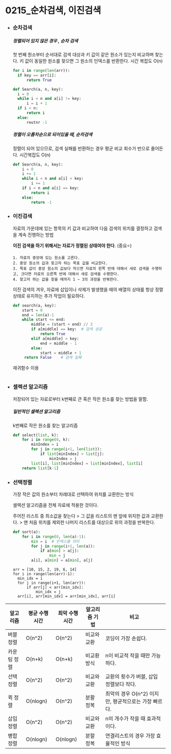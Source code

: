 # 0215_순차검색, 이진검색

- ### 순차검색

  ##### 정렬되어 있지 않은 경우 , 순차 검색

  첫 번째 원소부터 순서대로 검색 대상과 키 값이 같은 원소가 있는지 비교하며 찾는다. 키 값이 동일한 원소를 찾으면 그 원소의 인덱스를 반환한다. 시간 복잡도 O(n)

  ```python
  for i in range(len(arr)):
  	if key == arr[i]:
  		return True
  ```

  ```python
  def Search(a, n, key):
  	i = 0
  	while i < n and a[i] != key:
  		i = i + 1
  	if i < n:
  		return i
  	else:
  		reutnr -1
  ```

  ##### 정렬이 오름차순으로 되어있을 때, 순차검색

  정렬이 되어 있으므로, 검색 실패를 반환하는 경우 평균 비교 회수가 반으로 줄어든다. 시간복잡도 O(n)

  ```python
  def Search(a, n, key):
      i = 0
      i += 1
      while i < n and a[i] < key:
          i += 1
      if i < n and a[i] == key:
          return i
      else:
          return -1
  ```

- ### 이진검색

  자료의 가운데에 있는 항목의 키 값과 비교하여 다음 검색의 위치를 결정하고 검색을 계속 진행하는 방법

  **이진 검색을 하기 위해서는 자료가 정렬된 상태여야 한다**. (중요⭐)

  ```
  1. 자료의 중앙에 있는 원소를 고른다.
  2. 중앙 원소의 값과 찾고자 하는 목표 값을 비교한다.
  3. 목표 값이 중앙 원소의 값보다 작으면 자료의 왼쪽 반에 대해서 새로 검색을 수행하고, 크다면 자료의 오른쪽 반에 대해서 새로 검색을 수행한다.
  4. 찾고자 하는 값을 찾을 때까지 1 ~ 3의 과정을 반복한다.
  ```

  이진 검색의 겨우, 자료에 삽입이나 삭제가 발생했을 때의 배열의 상태를 항상 정렬 상태로 유지하는 추가 작업이 필요하다.

  ```python
  def search(a, key):
      start = 0
      end = len(a)-1
      while start <= end:
          middle = (start + end) // 2
          if a[middle] == key:  # 검색 성공
              return True
          elif a[middle] > key:
              end = middle - 1
          else:
              start = middle + 1
       return False    # 검색 실패
  ```

  재귀함수 이용

  ```
  
  ```

- ### 셀렉션 알고리즘

  저장되어 있는 자료로부터 k번째로 큰 혹은 작은 원소를 찾는 방법을 말함.

  ##### 일반적인 셀렉션 알고리즘

  k번째로 작은 원소를 찾는 알고리즘

  ```python
  def select(list, k):
      for i in range(0, k):
          minIndex = i
          for j in range(i+1, len(list)):
              if list[minIndex] > list[j]:
                  minIndex = j
          list[i], list[minIndex] = list[minIndex], list[i]
      return list[k-1]
  ```

- ### 선택정렬

  가장 작은 값의 원소부터 차례대로 선택하여 위치를 교환한는 방식

  셀렉션 알고리즘을 전체 자료에 적용한 것이다.

  주어진 리스트 중 최소값을 찾는다 > 그 값을 리스트의 맨 앞에 위치한 값과 교환한다. > 맨 처음 위치를 제외한 나머지 리스트를 대상으로 위의 과정을 반복한다.

  ```python
  def sort(a):
      for i in range(0, len(a)-1):
          min = i  # 인덱스를 의미
          for j in range(i+1, len(a)):
              if a[min] > a[j]:
                  min = j
          a[i], a[min] = a[min], a[j]
  
  ```

  ```
  arr = [10, 15, 2, 19, 6, 14]
  for i in range(len(arr)-1):
  	min_idx = i
  	for j in range(i+1, len(arr)):
  		if arr[j] < arr[min_idx]:
  			min_idx = j
  	arr[i], arr[min_idx] = arr[min_idx], arr[i]
  ```



| 알고리즘    | 평균 수행시간 | 최악 수행시간 | 알고리즘 기법 | 비고                                                 |
| ----------- | ------------- | ------------- | ------------- | ---------------------------------------------------- |
| 버블 정렬   | O(n^2)        | O(n^2)        | 비교와 교환   | 코딩이 가장 손쉽다.                                  |
| 카운팅 정렬 | O(n+k)        | O(n+k)        | 비교환 방식   | n이 비교적 작을 때만 가능하다.                       |
| 선택 정렬   | O(n^2)        | O(n^2)        | 비교와 교환   | 교환의 횟수가 버블, 삽입 정렬보다 작다.              |
| 퀵 정렬     | O(nlogn)      | O(n^2)        | 분활 정복     | 최악의 경우 O(n^2) 이지만, 평균적으로는 가장 빠르다. |
| 삽입 정렬   | O(n^2)        | O(n^2)        | 비교와 교환   | n의 개수가 작을 때 효과적이다.                       |
| 병합 정렬   | O(nlogn)      | O(nlogn)      | 분할 정복     | 연결리스트의 경우 가장 효율적인 방식                 |

